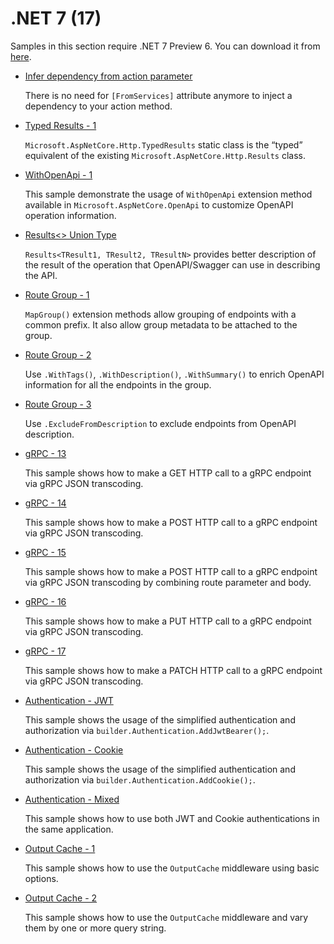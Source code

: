 # .NET 7 (17)

Samples in this section require .NET 7 Preview 6. You can download it from [here](https://dotnet.microsoft.com/en-us/download/dotnet/7.0).

* [Infer dependency from action parameter](mvc-infer-dependency-from-action)

  There is no need for `[FromServices]` attribute anymore to inject a dependency to your action method.

* [Typed Results - 1](typed-results-1)
  
  `Microsoft.AspNetCore.Http.TypedResults` static class is the “typed” equivalent of the existing `Microsoft.AspNetCore.Http.Results` class.

* [WithOpenApi - 1](open-api-1)

  This sample demonstrate the usage of `WithOpenApi` extension method available in  `Microsoft.AspNetCore.OpenApi` to customize OpenAPI operation information.

* [Results<> Union Type](open-api-2)

  `Results<TResult1, TResult2, TResultN>` provides better description of the result of the operation that OpenAPI/Swagger can use in describing the API.

* [Route Group - 1](map-group-1)

  `MapGroup()` extension methods allow grouping of endpoints with a common prefix. It also allow group metadata to be attached to the group.

* [Route Group - 2](map-group-2)

  Use `.WithTags()`, `.WithDescription()`, `.WithSummary()` to enrich OpenAPI information for all the endpoints in the group.

* [Route Group - 3](map-group-3)

  Use `.ExcludeFromDescription` to exclude endpoints from OpenAPI description.

* [gRPC - 13](grpc-13)

  This sample shows how to make a GET HTTP call to a gRPC endpoint via gRPC JSON transcoding.

* [gRPC - 14](grpc-14)

  This sample shows how to make a POST HTTP call to a gRPC endpoint via gRPC JSON transcoding.

* [gRPC - 15](grpc-15)

  This sample shows how to make a POST HTTP call to a gRPC endpoint via gRPC JSON transcoding by combining route parameter and body.

* [gRPC - 16](grpc-16)

  This sample shows how to make a PUT HTTP call to a gRPC endpoint via gRPC JSON transcoding.

* [gRPC - 17](grpc-17)

  This sample shows how to make a PATCH HTTP call to a gRPC endpoint via gRPC JSON transcoding.

* [Authentication - JWT](authentication-1)

  This sample shows the usage of the simplified authentication and authorization via `builder.Authentication.AddJwtBearer();`.

* [Authentication - Cookie](authentication-2)

  This sample shows the usage of the simplified authentication and authorization via `builder.Authentication.AddCookie();`.

* [Authentication - Mixed](authentication-3)

  This sample shows how to use both JWT and Cookie authentications in the same application.

* [Output Cache - 1](output-cache-1)

  This sample shows how to use the `OutputCache` middleware using basic options.

* [Output Cache - 2](output-cache-2)

  This sample shows how to use the `OutputCache` middleware and vary them by one or more query string.
